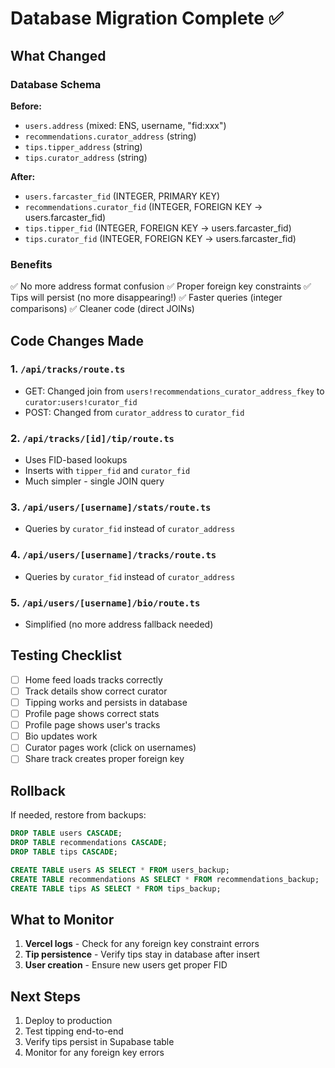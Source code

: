 # Database Migration Complete ✅

## What Changed

### Database Schema
**Before:**
- `users.address` (mixed: ENS, username, "fid:xxx")
- `recommendations.curator_address` (string)
- `tips.tipper_address` (string)
- `tips.curator_address` (string)

**After:**
- `users.farcaster_fid` (INTEGER, PRIMARY KEY)
- `recommendations.curator_fid` (INTEGER, FOREIGN KEY → users.farcaster_fid)
- `tips.tipper_fid` (INTEGER, FOREIGN KEY → users.farcaster_fid)
- `tips.curator_fid` (INTEGER, FOREIGN KEY → users.farcaster_fid)

### Benefits
✅ No more address format confusion
✅ Proper foreign key constraints
✅ Tips will persist (no more disappearing!)
✅ Faster queries (integer comparisons)
✅ Cleaner code (direct JOINs)

## Code Changes Made

### 1. `/api/tracks/route.ts`
- GET: Changed join from `users!recommendations_curator_address_fkey` to `curator:users!curator_fid`
- POST: Changed from `curator_address` to `curator_fid`

### 2. `/api/tracks/[id]/tip/route.ts`
- Uses FID-based lookups
- Inserts with `tipper_fid` and `curator_fid`
- Much simpler - single JOIN query

### 3. `/api/users/[username]/stats/route.ts`
- Queries by `curator_fid` instead of `curator_address`

### 4. `/api/users/[username]/tracks/route.ts`
- Queries by `curator_fid` instead of `curator_address`

### 5. `/api/users/[username]/bio/route.ts`
- Simplified (no more address fallback needed)

## Testing Checklist

- [ ] Home feed loads tracks correctly
- [ ] Track details show correct curator
- [ ] Tipping works and persists in database
- [ ] Profile page shows correct stats
- [ ] Profile page shows user's tracks
- [ ] Bio updates work
- [ ] Curator pages work (click on usernames)
- [ ] Share track creates proper foreign key

## Rollback

If needed, restore from backups:
```sql
DROP TABLE users CASCADE;
DROP TABLE recommendations CASCADE;
DROP TABLE tips CASCADE;

CREATE TABLE users AS SELECT * FROM users_backup;
CREATE TABLE recommendations AS SELECT * FROM recommendations_backup;
CREATE TABLE tips AS SELECT * FROM tips_backup;
```

## What to Monitor

1. **Vercel logs** - Check for any foreign key constraint errors
2. **Tip persistence** - Verify tips stay in database after insert
3. **User creation** - Ensure new users get proper FID

## Next Steps

1. Deploy to production
2. Test tipping end-to-end
3. Verify tips persist in Supabase table
4. Monitor for any foreign key errors

